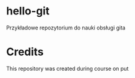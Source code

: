 # hello-git
Przykładowe repozytorium do nauki obsługi gita
# Credits
This repository was created during course on put
